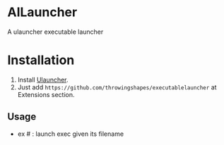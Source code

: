 
# AILauncher
A ulauncher executable launcher

# Installation
1. Install [Ulauncher](https://ulauncher.io/#Download). 
2. Just add `https://github.com/throwingshapes/executablelauncher` at Extensions section.

## Usage
- ex #     : launch exec given its filename
